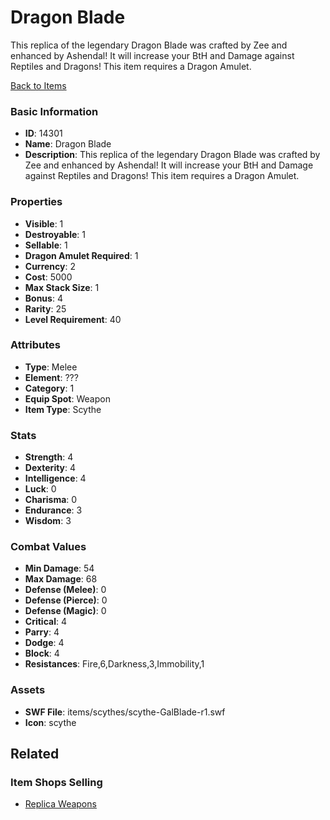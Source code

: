 # Dragon Blade

This replica of the legendary Dragon Blade was crafted by Zee and enhanced by Ashendal! It will increase your BtH and Damage against Reptiles and Dragons! This item requires a Dragon Amulet.

[Back to Items](../items.md)

### Basic Information

- **ID**: 14301
- **Name**: Dragon Blade
- **Description**: This replica of the legendary Dragon Blade was crafted by Zee and enhanced by Ashendal! It will increase your BtH and Damage against Reptiles and Dragons! This item requires a Dragon Amulet.

### Properties

- **Visible**: 1
- **Destroyable**: 1
- **Sellable**: 1
- **Dragon Amulet Required**: 1
- **Currency**: 2
- **Cost**: 5000
- **Max Stack Size**: 1
- **Bonus**: 4
- **Rarity**: 25
- **Level Requirement**: 40

### Attributes

- **Type**: Melee
- **Element**: ???
- **Category**: 1
- **Equip Spot**: Weapon
- **Item Type**: Scythe

### Stats

- **Strength**: 4
- **Dexterity**: 4
- **Intelligence**: 4
- **Luck**: 0
- **Charisma**: 0
- **Endurance**: 3
- **Wisdom**: 3

### Combat Values

- **Min Damage**: 54
- **Max Damage**: 68
- **Defense (Melee)**: 0
- **Defense (Pierce)**: 0
- **Defense (Magic)**: 0
- **Critical**: 4
- **Parry**: 4
- **Dodge**: 4
- **Block**: 4
- **Resistances**: Fire,6,Darkness,3,Immobility,1

### Assets

- **SWF File**: items/scythes/scythe-GalBlade-r1.swf
- **Icon**: scythe

## Related

### Item Shops Selling

- [Replica Weapons](../item-shops/450-replica-weapons.md)

